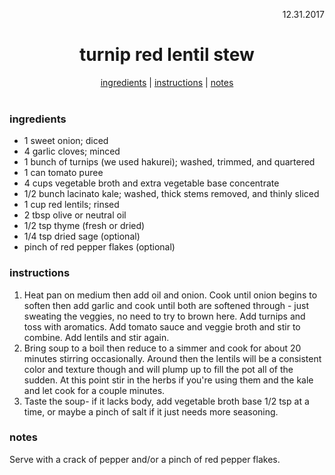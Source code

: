 <p align="right">12.31.2017</p>

<h1 align="center">turnip red lentil stew</h1>

<div align="center">
  <a href="#ingredients">ingredients</a> | 
  <a href="#instructions">instructions</a> | 
  <a href="#notes">notes</a>
</div>
<br>

### ingredients
- 1 sweet onion; diced
- 4 garlic cloves; minced
- 1 bunch of turnips (we used hakurei); washed, trimmed, and quartered
- 1 can tomato puree
- 4 cups vegetable broth and extra vegetable base concentrate
- 1/2 bunch lacinato kale; washed, thick stems removed, and thinly sliced
- 1 cup red lentils; rinsed
- 2 tbsp olive or neutral oil
- 1/2 tsp thyme (fresh or dried)
- 1/4 tsp dried sage (optional)
- pinch of red pepper flakes (optional)

### instructions
1. Heat pan on medium then add oil and onion. Cook until onion begins to soften then add garlic and cook until both are softened through - just sweating the veggies, no need to try to brown here. Add turnips and toss with aromatics.  Add tomato sauce and veggie broth and stir to combine. Add lentils and stir again. 
2. Bring soup to a boil then reduce to a simmer and cook for about 20 minutes stirring occasionally. Around then the lentils will be a consistent color and texture though and will plump up to fill the pot all of the sudden. At this point stir in the herbs if you're using them and the kale and let cook for a couple minutes.  
3. Taste the soup- if it lacks body, add vegetable broth base 1/2 tsp at a time, or maybe a pinch of salt if it just needs more seasoning.

### notes
Serve with a crack of pepper and/or a pinch of red pepper flakes.

